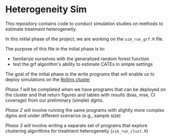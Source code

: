# Heterogeneity Sim

This repository contains code to conduct simulation studies on methods to estimate treatment heterogeneity. 

In this initial phase of the project, we are working on the `sim_run_grf.R` file. 

The purpose of this file in the initial phase is to:

- familarize ourselves with the generalized random forest function
- test the grf algorithm's ability to estimate CATEs in simple settings

The goal of the initial phase is the write programs that will enable us to deploy 
simulations on the [Rollins cluster](https://ainaimi.github.io/resources/computing.html)

*Phase 1* will be completed when we have programs that can be deployed on the cluster
and that return figures and tables with results (bias, mse, CI coverage) from our 
preliminary (simple) dgms.

*Phase 2* will involve running the same programs with slightly more complex dgms and 
under different scenarios (e.g., sample size)

*Phase 3* will involve writing a separate set of programs that explore clustering 
algorithms for treatment heterogeneity (`sim_run_clust.R`)